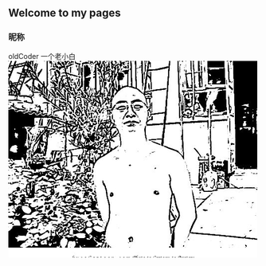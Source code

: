 ## Welcome to my pages

### 昵称
oldCoder 一个老小白
![个人照片](https://github.com/song-gld/song-gld.github.io/blob/master/kt.jpg)
